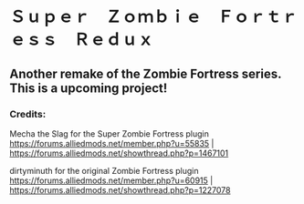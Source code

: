# Ｓｕｐｅｒ　Ｚｏｍｂｉｅ　Ｆｏｒｔｒｅｓｓ　Ｒｅｄｕｘ
## Another remake of the Zombie Fortress series. This is a upcoming project!

### Credits:
Mecha the Slag for the Super Zombie Fortress plugin                                                      
https://forums.alliedmods.net/member.php?u=55835 | https://forums.alliedmods.net/showthread.php?p=1467101

dirtyminuth for the original Zombie Fortress plugin                                                      
https://forums.alliedmods.net/member.php?u=60915 | https://forums.alliedmods.net/showthread.php?p=1227078
